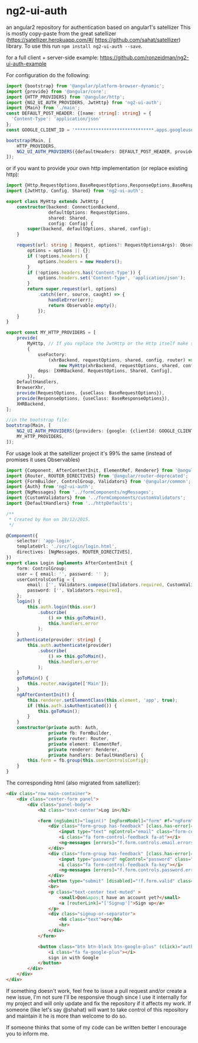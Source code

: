 # ng2-ui-auth
an angular2 repository for authentication based on angular1's satellizer
This is mostly copy-paste from the great satellizer (https://satellizer.herokuapp.com/#/ https://github.com/sahat/satellizer) library.
To use this run `npm install ng2-ui-auth --save`.

for a full client + server-side example: https://github.com/ronzeidman/ng2-ui-auth-example

For configuration do the following:
```typescript
import {bootstrap} from '@angular/platform-browser-dynamic';
import {provide} from '@angular/core';
import {HTTP_PROVIDERS} from '@angular/http';
import {NG2_UI_AUTH_PROVIDERS, JwtHttp} from 'ng2-ui-auth';
import {Main} from './main';
const DEFAULT_POST_HEADER: {[name: string]: string} = {
  'Content-Type': 'application/json'
};
const GOOGLE_CLIENT_ID = '******************************.apps.googleusercontent.com';

bootstrap(Main, [
    HTTP_PROVIDERS,
    NG2_UI_AUTH_PROVIDERS({defaultHeaders: DEFAULT_POST_HEADER, providers: {google: {clientId: GOOGLE_CLIENT_ID}}}),
]);
```
or if you want to provide your own http implementation (or replace existing http):
```typescript
import {Http,RequestOptions,BaseRequestOptions,ResponseOptions,BaseResponseOptions,BrowserXhr,XHRBackend} from '@angular/http';
import {JwtHttp, Config, Shared} from 'ng2-ui-auth';

export class MyHttp extends JwtHttp {
    constructor(backend: ConnectionBackend,
                defaultOptions: RequestOptions,
                shared: Shared,
                config: Config) {
        super(backend, defaultOptions, shared, config);
    }

    request(url: string | Request, options?: RequestOptionsArgs): Observable<Response> {
        options = options || {};
        if (!options.headers) {
            options.headers = new Headers();
        }
        if (!options.headers.has('Content-Type')) {
            options.headers.set('Content-Type', 'application/json');
        }
        return super.request(url, options)
            .catch((err, source, caught) => {
                handleError(err);
                return Observable.empty();
            });
    }
}

export const MY_HTTP_PROVIDERS = [
    provide(
        MyHttp, // If you replace the JwtHttp or the Http itself make sure you are not changing the response type since NG2_UI_AUTH_PROVIDERS is using JwtHttp and expects the default response type
        {
            useFactory:
                (xhrBackend, requestOptions, shared, config, router) =>
                    new MyHttp(xhrBackend, requestOptions, shared, config),
            deps: [XHRBackend, RequestOptions, Shared, Config],
        }),
    DefaultHandlers,
    BrowserXhr,
    provide(RequestOptions, {useClass: BaseRequestOptions}),
    provide(ResponseOptions, {useClass: BaseResponseOptions}),
    XHRBackend,
];

//in the bootstrap file:
bootstrap(Main, [
    NG2_UI_AUTH_PROVIDERS({providers: {google: {clientId: GOOGLE_CLIENT_ID}}}),
    MY_HTTP_PROVIDERS,
]);
```


For usage look at the satellizer project it's 99% the same (instead of promises it uses Observables)

```typescript
import {Component, AfterContentInit, ElementRef, Renderer} from '@angular/core';
import {Router, ROUTER_DIRECTIVES} from '@angular/router-deprecated';
import {FormBuilder, ControlGroup, Validators} from '@angular/common';
import {Auth} from 'ng2-ui-auth';
import {NgMessages} from '../formComponents/ngMessages';
import {CustomValidators} from '../formComponents/customValidators';
import {DefaultHandlers} from '../httpDefaults';

/**
 * Created by Ron on 18/12/2015.
 */

@Component({
    selector: 'app-login',
    templateUrl: './src/login/login.html',
    directives: [NgMessages, ROUTER_DIRECTIVES],
})
export class Login implements AfterContentInit {
    form: ControlGroup;
    user = { email: '', password: '' };
    userControlsConfig = {
        email: ['', Validators.compose([Validators.required, CustomValidators.email])],
        password: ['', Validators.required],
    };
    login() {
        this.auth.login(this.user)
            .subscribe(
                () => this.goToMain(),
                this.handlers.error
            );
    }
    authenticate(provider: string) {
        this.auth.authenticate(provider)
            .subscribe(
                () => this.goToMain(),
                this.handlers.error
            );
    }
    goToMain() {
        this.router.navigate(['Main']);
    }
    ngAfterContentInit() {
        this.renderer.setElementClass(this.element, 'app', true);
        if (this.auth.isAuthenticated()) {
            this.goToMain();
        }
    }
    constructor(private auth: Auth,
                private fb: FormBuilder,
                private router: Router,
                private element: ElementRef,
                private renderer: Renderer,
                private handlers: DefaultHandlers) {
        this.form = fb.group(this.userControlsConfig);
    }
}
```

The corresponding html (also migrated from satellizer):
```html
<div class="row main-container">
    <div class="center-form panel">
        <div class="panel-body">
            <h2 class="text-center">Log in</h2>

            <form (ngSubmit)="login()" [ngFormModel]="form" #f="ngForm">
                <div class="form-group has-feedback" [class.has-error]="f.form.controls.email.dirty && !f.form.controls.email.valid">
                    <input type="text" ngControl="email" class="form-control input-lg" [(ngModel)]="user.email" placeholder="Email" autofocus>
                    <i class="fa form-control-feedback fa-at"></i>
                    <ng-messages [errors]="f.form.controls.email.errors"></ng-messages>
                </div>
                <div class="form-group has-feedback" [class.has-error]="f.form.controls.password.dirty && !f.form.controls.password.valid">
                    <input type="password" ngControl="password" class="form-control input-lg" [(ngModel)]="user.password" placeholder="Password">
                    <i class="fa form-control-feedback fa-key"></i>
                    <ng-messages [errors]="f.form.controls.password.errors"></ng-messages>
                </div>
                <button type="submit" [disabled]="!f.form.valid" class="btn btn-lg btn-block btn-success">Log in</button>
                <br>
                <p class="text-center text-muted" >
                    <small>Don&apos;t have an account yet?</small>
                    <a [routerLink]="['Signup']">Sign up</a>
                </p>
                <div class="signup-or-separator">
                    <h6 class="text">or</h6>
                    <hr>
                </div>
            </form>

            <button class="btn btn-block btn-google-plus" (click)="authenticate('google')">
                <i class="fa fa-google-plus"></i>
                sign in with Google
            </button>
        </div>
    </div>
</div>
```

If something doesn't work, feel free to issue a pull request and/or create a new issue, I'm not sure I'll be responsive though since I use it internally for my project and will only update and fix the repository if it affects my work.
If someone (like let's say @shahat) will want to take control of this repository and maintain it he is more than welcome to do so.

If someone thinks that some of my code can be written better I encourage you to inform me.
